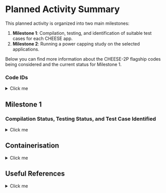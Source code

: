 # Planned Activity Summary

This planned activity is organized into two main milestones:

1. **Milestone 1**: Compilation, testing, and identification of suitable test cases for each CHEESE app.
2. **Milestone 2**: Running a power capping study on the selected applications.

Below you can find more information about the CHEESE-2P flagship codes being considered and the current status for Milestone 1.

### Code IDs

<details>
  <summary>Click me</summary>

| Code                                                         | Domain                                  | Description                                                                                                                                                                                                                                                                                | Version | Dependencies                                                                                   |
|--------------------------------------------------------------|-----------------------------------------|--------------------------------------------------------------------------------------------------------------------------------------------------------------------------------------------------------------------------------------------------------------------------------------------|---------|------------------------------------------------------------------------------------------------|
| [FALL3D](applications/fall3d/README.md)                     | Physical Volcanology                    | Simulates the transport and deposition of volcanic ash/tephra produced by explosive eruptions.                                                                                                                                                                                      | 9.0.1   | Fortran, (MPI), OpenACC (NVFortran), netCDF-Fortran with netCDF-4 support, (PnetCDF)                                                |
| [SPECFEM3D_Cartesian](https://github.com/SPECFEM/specfem3d)  | Computational Seismology                | Simulates acoustic (fluid), elastic (solid), coupled acoustic/elastic, poroelastic seismic wave propagation in any type of conforming mesh of hexahedra.                                                                                                                  | v4.1.1  | Fortran2003, CUDA, (MPI), CUBIT, SCOTCH                                                         |
| [SPECFEM3D_GLOBE](https://github.com/SPECFEM/specfem3d_globe)| Computational Seismology                | Simulates global and regional (continental-scale) seismic wave propagation.                                                                                                                                                                                                | -       | Fortran, MPI                                                                                    |
| [XSHELLS](applications/xshells/README.md)                   | Magneto-Hydrodynamics (Earth’s Interior)| Simulates geophysical and astrophysical flows in rotating spherical shells, including magnetic field generation and evolution in magneto-hydrodynamic contexts.                                                                                                                     | -       | NVHPC, Vulkan FFT, MPI                                                                          |
| seissol                                                      | -                                       | -                                                                                                                                                                                                                                                                                          | -       | -                                                                                              |
| elmer-ice                                                    | -                                       | -                                                                                                                                                                                                                                                                                          | -       | -                                                                                              |
| exa-hype                                                     | -                                       | -                                                                                                                                                                                                                                                                                          | -       | -                                                                                              |

---

## Backup Codes

The following codes are to be considered if any of the main targeted codes does not come through

| Code                                                          | Domain                     | Description                                                                                                                                                              | Version | Dependencies |
|---------------------------------------------------------------|----------------------------|--------------------------------------------------------------------------------------------------------------------------------------------------------------------------|---------|--------------|
| [TANDEM](https://tandem.readthedocs.io/en/latest/)            | Computational Seismology  | A scalable discontinuous Galerkin code on unstructured curvilinear grids for linear elasticity problems and sequences of earthquakes and aseismic slip                  | -       | C++, Petsc   |



</details>

## Milestone 1

### Compilation Status, Testing Status, and Test Case Identified


<details>
  <summary>Click me</summary>

| Code                                                                    | leonardo-baremetal                                                         | leonardo-container | thea-baremetal | thea-container | Test Case Identified |
|-------------------------------------------------------------------------|-----------------------------------------------------------------------------|--------------------|----------------|----------------|----------------------|
| [FALL3D](applications/fall3d/README.md)                                             | Ok                                                                          | Ok       | Ok   | Ready to test build    | No       |
| [SPECFEM3D_Cartesian](https://github.com/SPECFEM/specfem3d)            | OK                          | Not started        | Not started    | Not started    | No         |
| [SPECFEM3D_GLOBE](https://github.com/SPECFEM/specfem3d_globe)          | OK                                                                 | Not started        | Not started    | Not started    | No         |
| [XSHELLS](applications/xshells/README.md)                                           | OK | Not started        | Waiting to test fix to compilation issues (x86 pre-processor macros)    | Not started    | No         |
| [TANDEM](https://tandem.readthedocs.io/en/latest/)                     | Ok   | Not started        | Ok    | Not started    | No          |


_Note: The table will be updated as we make progress. Once the applications are successfully compiled and tested, suitable test cases will be chosen and documented._

</details>


## Containerisation 


<details>
  <summary>Click me</summary>

- [NVIDIA HPC SDK](https://ngc.nvidia.com/catalog/containers/nvidia:nvhpc) containers are available on NGC. Two types of containers are provided, "devel" containers which contain the entire HPC SDK development environment, and "runtime" container which include only the components necessary to redistribute software built with the HPC SDK. Some care must will have to be taken in ensuring the UCX library has been configured with all communication mechanmism of interest, eg. `cuda_ipc`, `gdrcopy`. Alternatively one can install all the stack using the HPCCM building blocks, see for example [Generic recipe to build a OFED+UCX+MPI+CUDA container environment](https://github.com/NVIDIA/hpc-container-maker/blob/master/recipes/osu_benchmarks/common.py)
- [HPC CONTAINER MAKER DOCS](https://docs.nvidia.com/hpc-sdk//hpc-sdk-container/index.html)
- [NVIDIA HPC SDK CATALOG - NVIDIA GPU Cloud](https://catalog.ngc.nvidia.com/orgs/nvidia/containers/nvhpc/tags)

### UCX Configuration base devel image 

```shell
$ singularity pull nvhpc-devel-24.11.sif  docker://nvcr.io/nvidia/nvhpc:24.11-devel-cuda_multi-ubuntu22.04
$ singularity shell --nv --no-home -B"/leonardo/prod:/leonardo/prod" nvhpc-devel-24.11.sif 
Singularity> module load nvhpc-hpcx-cuda12
Singularity> ucx_info -v
# Library version: 1.17.0
# Library path: /opt/nvidia/hpc_sdk/Linux_x86_64/24.11/comm_libs/12.6/hpcx/hpcx-2.20/ucx/lib/libucs.so.0
# API headers version: 1.17.0
# Git branch '', revision 39c8f9b
# Configured with: --disable-logging --disable-debug --disable-assertions --disable-params-check --without-knem --with-xpmem=/hpc/local/oss/xpmem/v2.7.1 --without-java --enable-devel-headers --with-fuse3-static --with-cuda=/hpc/local/oss/cuda12.5.1/redhat8 --with-gdrcopy --prefix=/build-result/hpcx-v2.20-gcc-inbox-redhat8-cuda12-x86_64/ucx --with-bfd=/hpc/local/oss/binutils/2.37/redhat8
Singularity> ucx_info -d | grep Transport
#      Transport: self
#      Transport: tcp
#      Transport: tcp
#      Transport: tcp
#      Transport: sysv
#      Transport: posix
#      Transport: cuda_copy
#      Transport: cuda_ipc
#      Transport: gdr_copy
#      Transport: dc_mlx5
#      Transport: rc_verbs
#      Transport: rc_mlx5
#      Transport: ud_verbs
#      Transport: ud_mlx5
#      Transport: dc_mlx5
#      Transport: rc_verbs
#      Transport: rc_mlx5
#      Transport: ud_verbs
#      Transport: ud_mlx5
#      Transport: dc_mlx5
#      Transport: rc_verbs
#      Transport: rc_mlx5
#      Transport: ud_verbs
#      Transport: ud_mlx5
#      Transport: dc_mlx5
#      Transport: rc_verbs
#      Transport: rc_mlx5
#      Transport: ud_verbs
#      Transport: ud_mlx5
#      Transport: cma
```


### Apptainer (Thea) and Singularity (Leonardo)

_Note: Unlike Docker the user inside a Singularity container is the same as the user outside the container and the user's home directory, current directory, and `/tmp` are automatically mounted inside the container._


By default, Apptainer stores its cached images (layers) in your home directory under:

```shell
~/.apptainer/cache
```

Apptainer also has a configuration file (often found at `/etc/apptainer/apptainer.conf` for system-wide settings). If there is a cache directory specified there, it takes precedence.
You can inspect your current cache via `apptainer cache list`. To minimise build time it would ideal to have the apptainer cache directory shared amongst ourselves.

To minimize the container image size and adhere to the permissible redistribution of the HPC SDK, only the application itself and its runtime dependencies should be included in the container. Docker and Singularity both support multi-stage container builds. A multi-stage container specification typically consists of 2 parts:

1. A build stage based on a full development environmentand application source code, and
2. A distribution stage based on a smaller runtime environment that cherry picks content from the build stage such as the application binary and other build artifacts.

### Building 

See Thea user guide.

```shell
salloc -n 1 -N 1 -p gh -t 1:00:00
```

Make sure singularity pull operates entirely from `/local`  for performance reasons and capacity constrains

```shell
mkdir /local/tmp_singularity
mkdir /local/tmp_singularity_cache
export APPTAINER_TMPDIR=/local/tmp_singularity
export APPTAINER_CACHEDIR=/local/tmp_singularity_cache
```

**Example:**

```shell
singularity pull nvhpc-24.11-devel.sif docker://nvcr.io/nvidia/nvhpc:24.11-devel-cuda_multi-ubuntu22.04
singularity pull nvhpc-24.11-runtime.sif docker://nvcr.io/nvidia/nvhpc:24.11-runtime-cuda12.6-ubuntu22.04
```

```shell
export CONT_DIR=$SCRATCH
export CONT_NAME="<container_name>"
mkdir /local/$SLURM_JOBID
cp ${CONT_DIR}/${CONT_NAME} /local/$SLURM_JOBID/
```

_Accessing a SIF container is usually fast enough also when the file is locate on the  $SCRATCH 
filesystem. Copying it on  /local  (preferred) of  $SCRATCH_FAST  will improve the bootstrap time
marginally._

## Important considerations 

**Note** The dataset should be typically mounted from the host into the running container. Including datasets in the container image is bad practice and is not recommended. Datasets can be large and bloat the size of the container image and are often specific to a particular usage. https://docs.nvidia.com/hpc-sdk//hpc-sdk-container/index.html#multi-architecture-support

However, this raises an important question about reproducibility aspects. We are not developing a tutorial. In order to have our work fully reproducible we must also make available the data input (input files, mesh files and so on). We will have to consider whether actually embedding this input data in the image or alternatively make it available somewhere. In CINECA we do not have a registry for the images and thush we will probably have to resort to Docker Hub or Singularity Hub. For the data we also need to find a solution. Git lfs pointers to remote repositories like FALL3D does are out of the question as they are not under our direct control and we can not ensure they will still be there in the future

</details>

## Useful References

<details>
  <summary>Click me</summary>

  - **Reproducibility with Containers**
    - [The Scientific Filesystem](https://doi.org/10.1093/gigascience/giy023)
  - **Power Capping**  
    - [Understanding Data Movement in Tightly Coupled Heterogeneous Systems: A Case Study with the Grace Hopper Superchip](https://arxiv.org/pdf/2408.11556v2)
  - **Scientific Impact**
    - [In this video from the PASC18 conference in Basel, Alice-Agnes Gabriel presents: Unravelling Earthquake Dynamics through Extreme-Scale Multiphysics Simulations.](https://www.youtube.com/watch?v=nJlzFwYtau0&t=10s) 
  
</details>